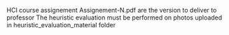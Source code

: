 HCI course assignement
 
Assignement-N.pdf are the version to deliver to professor
The heuristic evaluation must be performed on photos uploaded in heuristic_evaluation_material folder
